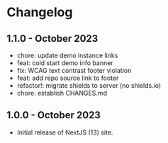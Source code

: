 # Changelog

## 1.1.0 - October 2023

- chore: update demo instance links
- feat: cold start demo info banner
- fix: WCAG text contrast footer violation
- feat: add repo source link to footer
- refactor!: migrate shields to server (no shields.io)
- chore: establish CHANGES.md

## 1.0.0 - October 2023

- Initial release of NextJS (13) site.
